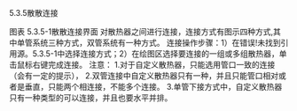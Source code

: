 5.3.5散散连接

图表 5.3.5-1散散连接界面
对散热器之间进行连接，连接方式有图示四种方式,其中单管系统三种方式，双管系统有一种方式。
连接操作步骤：1）在错误!未找到引用源。5.3.5-1中选择连接方式；2）在绘图区选择要连接的一组或多组散热器，单击鼠标右键完成连接。
注意：
1.对于自定义散热器，只能选用管口一致的连接（会有一定的提示），
2.双管连接中自定义散热器只有一种，并且只能管口相对或者是垂直，只能两个相连接，不能多个连接。
3.单管下接方式中，自定义散热器只有一种类型的可以连接，并且也要水平并排。

